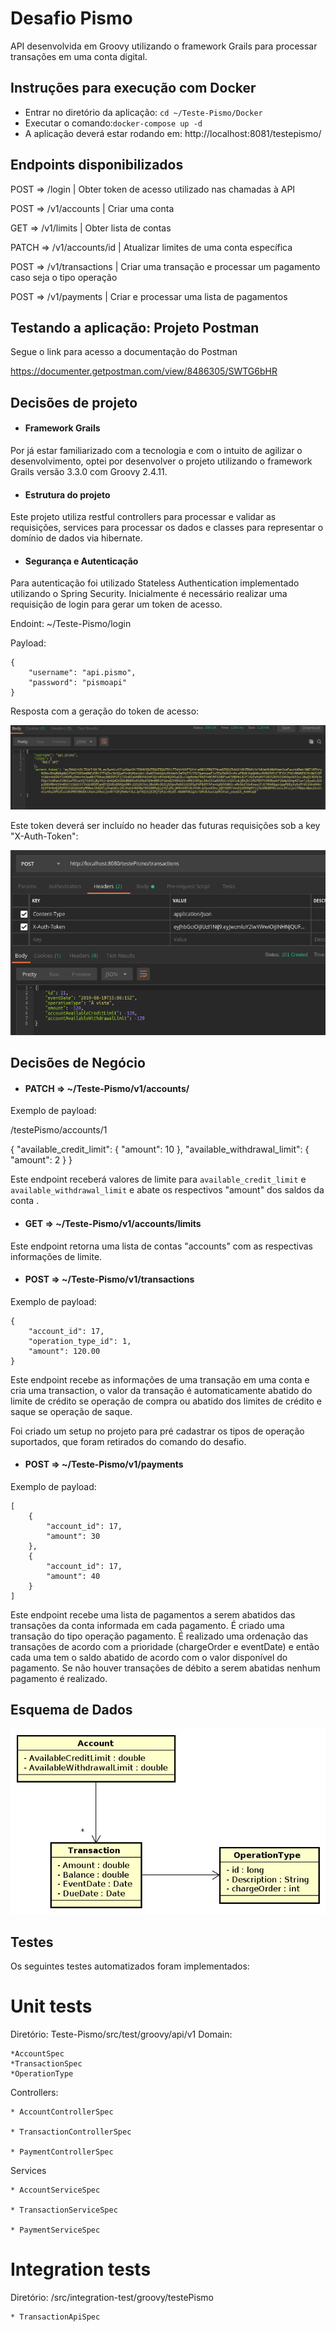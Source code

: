 # Desafio Pismo

API desenvolvida em Groovy utilizando o framework Grails para processar transações em uma conta digital.

## Instruções para execução com Docker

* Entrar no diretório da aplicação: ```cd ~/Teste-Pismo/Docker```
* Executar o comando:```docker-compose up -d```
* A aplicação deverá estar rodando em: http://localhost:8081/testepismo/

## Endpoints disponibilizados

POST =>   /login |                 Obter token de acesso utilizado nas chamadas à API

POST =>   /v1/accounts |           Criar uma conta

GET  =>   /v1/limits |             Obter lista de contas

PATCH =>  /v1/accounts/id  |      Atualizar limites de uma conta específica
	
POST =>   /v1/transactions |       Criar uma transação e processar um pagamento caso seja o tipo operação

POST =>   /v1/payments |           Criar e processar uma lista de pagamentos

## Testando a aplicação: Projeto Postman
Segue o link para acesso a documentação do Postman

https://documenter.getpostman.com/view/8486305/SWTG6bHR

## Decisões de projeto

+ #### Framework Grails
Por já estar familiarizado com a tecnologia e com o intuito de agilizar o desenvolvimento, optei por desenvolver o projeto utilizando o framework Grails versão 3.3.0 com Groovy 2.4.11.

+ #### Estrutura do projeto
Este projeto utiliza restful controllers para processar e validar as requisições, services para processar os dados e classes para representar o domínio de dados via hibernate.

+ #### Segurança e Autenticação
Para autenticação foi utilizado Stateless Authentication implementado utilizando o Spring Security.
Inicialmente é necessário realizar uma requisição de login para gerar um token de acesso.

Endoint: ~/Teste-Pismo/login

Payload:
```
{
    "username": "api.pismo",
    "password": "pismoapi"
}
```
Resposta com a geração do token de acesso:

<p align="center">
  <img src="https://github.com/derickrosa/Teste-Pismo/blob/master/token.png">
</p>

Este token deverá ser incluído no header das futuras requisições sob a key "X-Auth-Token":

<p align="center">
  <img src="https://github.com/derickrosa/Teste-Pismo/blob/master/envio_requisi%C3%A7%C3%A3o.png">
</p>

## Decisões de Negócio

+ #### PATCH => ~/Teste-Pismo/v1/accounts/<id>

Exemplo de payload:

/testePismo/accounts/1

  {
	"available_credit_limit": {
		"amount": 10
	},
	"available_withdrawal_limit": {
		"amount": 2
	}
}
  
Este endpoint receberá valores de limite para ```available_credit_limit``` e ```available_withdrawal_limit``` e abate os respectivos "amount" dos saldos da conta <id>.
  
+ #### GET   => ~/Teste-Pismo/v1/accounts/limits

Este endpoint retorna uma lista de contas "accounts" com as respectivas informações de limite.
  
+ #### POST  => ~/Teste-Pismo/v1/transactions

Exemplo de payload:

```
{
	"account_id": 17, 
	"operation_type_id": 1, 
	"amount": 120.00
}
```

Este endpoint recebe as informações de uma transação em uma conta e cria uma transaction, o valor da transação é automaticamente abatido do limite de crédito se operação de compra ou abatido dos limites de crédito e saque se operação de saque.

Foi criado um setup no projeto para pré cadastrar os tipos de operação suportados, que foram retirados do comando do desafio.
  
+ #### POST  => ~/Teste-Pismo/v1/payments

Exemplo de payload:
```
[
	{
		"account_id": 17, 
		"amount": 30
	},
	{
		"account_id": 17, 
		"amount": 40
	}
]
```

Este endpoint recebe uma lista de pagamentos a serem abatidos das transações da conta informada em cada pagamento. É criado uma transação do tipo operação pagamento. É realizado uma ordenação das transações de acordo com a prioridade (chargeOrder e eventDate) e então cada uma tem o saldo abatido de acordo com o valor disponível do pagamento. Se não houver transações de débito a serem abatidas nenhum pagamento é realizado.

## Esquema de Dados

<p align="center">
  <img src="modelo_dados.jpeg">
</p>

## Testes

Os seguintes testes automatizados foram implementados:

# Unit tests

Diretório: Teste-Pismo/src/test/groovy/api/v1
Domain:

	*AccountSpec
	*TransactionSpec
	*OperationType

Controllers:

	* AccountControllerSpec

	* TransactionControllerSpec

	* PaymentControllerSpec

Services

	* AccountServiceSpec

	* TransactionServiceSpec

	* PaymentServiceSpec


# Integration tests

Diretório: /src/integration-test/groovy/testePismo

	* TransactionApiSpec
